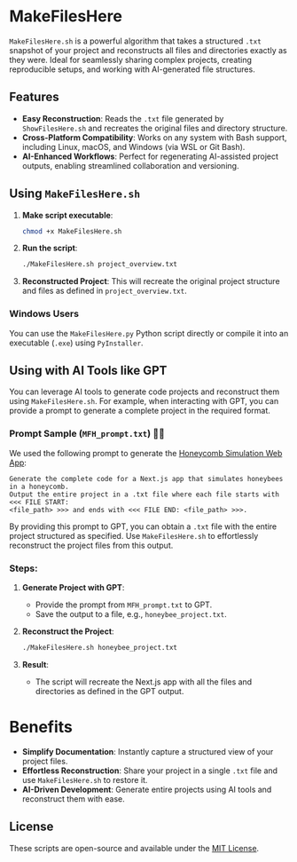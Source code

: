 
# MakeFilesHere

`MakeFilesHere.sh` is a powerful algorithm that takes a structured `.txt` snapshot of your project and reconstructs all files and directories exactly as they were. Ideal for seamlessly sharing complex projects, creating reproducible setups, and working with AI-generated file structures.

## Features


- **Easy Reconstruction**: Reads the `.txt` file generated by `ShowFilesHere.sh` and recreates the original files and directory structure.
- **Cross-Platform Compatibility**: Works on any system with Bash support, including Linux, macOS, and Windows (via WSL or Git Bash).
- **AI-Enhanced Workflows**: Perfect for regenerating AI-assisted project outputs, enabling streamlined collaboration and versioning.


## Using `MakeFilesHere.sh`

1. **Make script executable**:
    ```bash
    chmod +x MakeFilesHere.sh
    ```

2. **Run the script**:
    ```bash
    ./MakeFilesHere.sh project_overview.txt
    ```

3. **Reconstructed Project**: This will recreate the original project structure and files as defined in `project_overview.txt`.

### Windows Users 
You can use the `MakeFilesHere.py` Python script directly or compile it into an executable (`.exe`) using `PyInstaller`.


## Using with AI Tools like GPT

You can leverage AI tools to generate code projects and reconstruct them using `MakeFilesHere.sh`. For example, when interacting with GPT, you can provide a prompt to generate a complete project in the required format.

### Prompt Sample (`MFH_prompt.txt`) 🍯🐝

We used the following prompt to generate the [Honeycomb Simulation Web App](https://honeycombsim.vercel.app):


```
Generate the complete code for a Next.js app that simulates honeybees in a honeycomb. 
Output the entire project in a .txt file where each file starts with <<< FILE START: 
<file_path> >>> and ends with <<< FILE END: <file_path> >>>.
```

By providing this prompt to GPT, you can obtain a `.txt` file with the entire project structured as specified. Use `MakeFilesHere.sh` to effortlessly reconstruct the project files from this output.


### Steps:

1. **Generate Project with GPT**:
   - Provide the prompt from `MFH_prompt.txt` to GPT.
   - Save the output to a file, e.g., `honeybee_project.txt`.

2. **Reconstruct the Project**:
   ```bash
   ./MakeFilesHere.sh honeybee_project.txt
   ```

3. **Result**:
   - The script will recreate the Next.js app with all the files and directories as defined in the GPT output.

# Benefits

- **Simplify Documentation**: Instantly capture a structured view of your project files.
- **Effortless Reconstruction**: Share your project in a single `.txt` file and use `MakeFilesHere.sh` to restore it.
- **AI-Driven Development**: Generate entire projects using AI tools and reconstruct them with ease.

## License

These scripts are open-source and available under the [MIT License](LICENSE).
